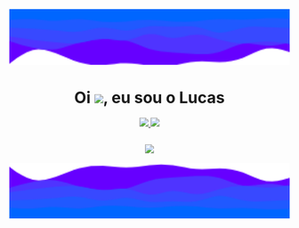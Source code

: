 <img height='100em' src='https://raw.githubusercontent.com/LucasBXavier/LucasBXavier/main/assets/wave-top.png' />

<h1 align="center">Oi <img src="https://raw.githubusercontent.com/MartinHeinz/MartinHeinz/master/wave.gif" width="30px">, eu sou o Lucas</h1>  


<div align="center">
  <a href="https://github.com/LucasBXavier">
  <img height="160em" src="https://github-readme-stats.vercel.app/api?username=LucasBXavier&show_icons=true&theme=tokyonight&include_all_commits=false&count_private=true"/>
  <img height="160em" src="https://github-readme-stats.vercel.app/api/top-langs/?username=LucasBXavier&layout=compact&langs_count=7&theme=tokyonight"/>
</div>
  
  ##
  
<p align="center">
  <a href="https://skillicons.dev">
    <img src="https://skillicons.dev/icons?i=html,css,js,ts,angular,bootstrap,ef,net" />
  </a>
</p>

<img height='100em' src='https://raw.githubusercontent.com/LucasBXavier/LucasBXavier/main/assets/wave-bottom.png' />
